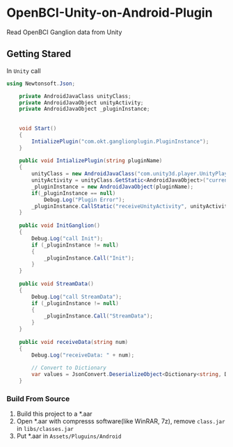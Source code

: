 # OpenBCI-Unity-on-Android-Plugin
Read OpenBCI Ganglion data from Unity
## Getting Stared
In `Unity` call
```csharp
using Newtonsoft.Json;

    private AndroidJavaClass unityClass;
    private AndroidJavaObject unityActivity;
    private AndroidJavaObject _pluginInstance;
    
    
    void Start()
    {
        IntializePlugin("com.okt.ganglionplugin.PluginInstance");
    }
    
    public void IntializePlugin(string pluginName)
    {
        unityClass = new AndroidJavaClass("com.unity3d.player.UnityPlayer");
        unityActivity = unityClass.GetStatic<AndroidJavaObject>("currentActivity");
        _pluginInstance = new AndroidJavaObject(pluginName);
        if(_pluginInstance == null)
            Debug.Log("Plugin Error");
        _pluginInstance.CallStatic("receiveUnityActivity", unityActivity);
    }
    
    public void InitGanglion()
    {
        Debug.Log("call Init");
        if (_pluginInstance != null)
        {
            _pluginInstance.Call("Init");
        }
    }
    
    public void StreamData()
    {
        Debug.Log("call StreamData");
        if (_pluginInstance != null)
        {
            _pluginInstance.Call("StreamData");
        }
    }
    
    public void receiveData(string num)
    {
        Debug.Log("receiveData: " + num);
        
        // Convert to Dictionary
        var values = JsonConvert.DeserializeObject<Dictionary<string, Double>>(num);
    }
```
### Build From Source
1. Build this project to a *.aar
2. Open *.aar with compresss software(like WinRAR, 7z), remove `class.jar` in `libs/classes.jar`
3. Put *.aar in `Assets/Pluguins/Android`


